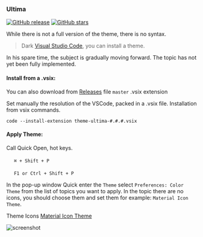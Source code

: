 ### Ultima 
[![GitHub release](https://img.shields.io/github/release/custapp/theme-ultima.svg?style=flat-square)](https://github.com/custapp/theme-ultima/releases)
[![GitHub stars](https://img.shields.io/github/stars/custapp/theme-ultima.svg?style=social&label=Star)](https://github.com/custapp/theme-ultima)

While there is not a full version of the theme, there is no syntax. 

> Dark [Visual Studio Code](https://code.visualstudio.com/), you can install a theme.

In his spare time, the subject is gradually moving forward.
The topic has not yet been fully implemented.

#### Install from a .vsix:
You can also download from [Releases](https://github.com/custapp/theme-ultima/releases) file `master` .vsix extension

Set manually the resolution of the VSCode, packed in a .vsix file.
Installation from vsix commands.

`code --install-extension theme-ultima-#.#.#.vsix`

#### Apply Theme:
Call Quick Open, hot keys.

<img src="https://developer.apple.com/favicon.ico" width=16 height=16/> `⌘ + Shift + P`

<img src="https://www.microsoft.com/favicon.ico" width=16 height=16/> `F1 or Ctrl + Shift + P`

In the pop-up window Quick enter the `Theme` select `Preferences: Color Theme` from the list of topics you want to apply.
In the topic there are no icons, you should choose them and set them for example: `Material Icon Theme`.

Theme Icons [Material Icon Theme](https://marketplace.visualstudio.com/items?itemName=PKief.material-icon-theme)

![screenshot](https://raw.githubusercontent.com/custapp/theme-ultima/master/screenshot.png)
